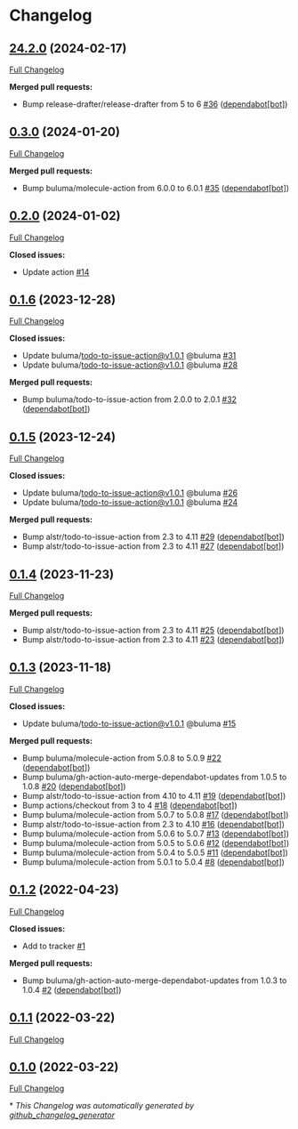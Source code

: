 # Changelog

## [24.2.0](https://github.com/buluma/ansible-role-apache/tree/24.2.0) (2024-02-17)

[Full Changelog](https://github.com/buluma/ansible-role-apache/compare/0.3.0...24.2.0)

**Merged pull requests:**

- Bump release-drafter/release-drafter from 5 to 6 [\#36](https://github.com/buluma/ansible-role-apache/pull/36) ([dependabot[bot]](https://github.com/apps/dependabot))

## [0.3.0](https://github.com/buluma/ansible-role-apache/tree/0.3.0) (2024-01-20)

[Full Changelog](https://github.com/buluma/ansible-role-apache/compare/0.2.0...0.3.0)

**Merged pull requests:**

- Bump buluma/molecule-action from 6.0.0 to 6.0.1 [\#35](https://github.com/buluma/ansible-role-apache/pull/35) ([dependabot[bot]](https://github.com/apps/dependabot))

## [0.2.0](https://github.com/buluma/ansible-role-apache/tree/0.2.0) (2024-01-02)

[Full Changelog](https://github.com/buluma/ansible-role-apache/compare/0.1.6...0.2.0)

**Closed issues:**

- Update action [\#14](https://github.com/buluma/ansible-role-apache/issues/14)

## [0.1.6](https://github.com/buluma/ansible-role-apache/tree/0.1.6) (2023-12-28)

[Full Changelog](https://github.com/buluma/ansible-role-apache/compare/0.1.5...0.1.6)

**Closed issues:**

- Update buluma/todo-to-issue-action@v1.0.1 @buluma [\#31](https://github.com/buluma/ansible-role-apache/issues/31)
- Update buluma/todo-to-issue-action@v1.0.1 @buluma [\#28](https://github.com/buluma/ansible-role-apache/issues/28)

**Merged pull requests:**

- Bump buluma/todo-to-issue-action from 2.0.0 to 2.0.1 [\#32](https://github.com/buluma/ansible-role-apache/pull/32) ([dependabot[bot]](https://github.com/apps/dependabot))

## [0.1.5](https://github.com/buluma/ansible-role-apache/tree/0.1.5) (2023-12-24)

[Full Changelog](https://github.com/buluma/ansible-role-apache/compare/0.1.4...0.1.5)

**Closed issues:**

- Update buluma/todo-to-issue-action@v1.0.1 @buluma [\#26](https://github.com/buluma/ansible-role-apache/issues/26)
- Update buluma/todo-to-issue-action@v1.0.1 @buluma [\#24](https://github.com/buluma/ansible-role-apache/issues/24)

**Merged pull requests:**

- Bump alstr/todo-to-issue-action from 2.3 to 4.11 [\#29](https://github.com/buluma/ansible-role-apache/pull/29) ([dependabot[bot]](https://github.com/apps/dependabot))
- Bump alstr/todo-to-issue-action from 2.3 to 4.11 [\#27](https://github.com/buluma/ansible-role-apache/pull/27) ([dependabot[bot]](https://github.com/apps/dependabot))

## [0.1.4](https://github.com/buluma/ansible-role-apache/tree/0.1.4) (2023-11-23)

[Full Changelog](https://github.com/buluma/ansible-role-apache/compare/0.1.3...0.1.4)

**Merged pull requests:**

- Bump alstr/todo-to-issue-action from 2.3 to 4.11 [\#25](https://github.com/buluma/ansible-role-apache/pull/25) ([dependabot[bot]](https://github.com/apps/dependabot))
- Bump alstr/todo-to-issue-action from 2.3 to 4.11 [\#23](https://github.com/buluma/ansible-role-apache/pull/23) ([dependabot[bot]](https://github.com/apps/dependabot))

## [0.1.3](https://github.com/buluma/ansible-role-apache/tree/0.1.3) (2023-11-18)

[Full Changelog](https://github.com/buluma/ansible-role-apache/compare/0.1.2...0.1.3)

**Closed issues:**

- Update buluma/todo-to-issue-action@v1.0.1 @buluma [\#15](https://github.com/buluma/ansible-role-apache/issues/15)

**Merged pull requests:**

- Bump buluma/molecule-action from 5.0.8 to 5.0.9 [\#22](https://github.com/buluma/ansible-role-apache/pull/22) ([dependabot[bot]](https://github.com/apps/dependabot))
- Bump buluma/gh-action-auto-merge-dependabot-updates from 1.0.5 to 1.0.8 [\#20](https://github.com/buluma/ansible-role-apache/pull/20) ([dependabot[bot]](https://github.com/apps/dependabot))
- Bump alstr/todo-to-issue-action from 4.10 to 4.11 [\#19](https://github.com/buluma/ansible-role-apache/pull/19) ([dependabot[bot]](https://github.com/apps/dependabot))
- Bump actions/checkout from 3 to 4 [\#18](https://github.com/buluma/ansible-role-apache/pull/18) ([dependabot[bot]](https://github.com/apps/dependabot))
- Bump buluma/molecule-action from 5.0.7 to 5.0.8 [\#17](https://github.com/buluma/ansible-role-apache/pull/17) ([dependabot[bot]](https://github.com/apps/dependabot))
- Bump alstr/todo-to-issue-action from 2.3 to 4.10 [\#16](https://github.com/buluma/ansible-role-apache/pull/16) ([dependabot[bot]](https://github.com/apps/dependabot))
- Bump buluma/molecule-action from 5.0.6 to 5.0.7 [\#13](https://github.com/buluma/ansible-role-apache/pull/13) ([dependabot[bot]](https://github.com/apps/dependabot))
- Bump buluma/molecule-action from 5.0.5 to 5.0.6 [\#12](https://github.com/buluma/ansible-role-apache/pull/12) ([dependabot[bot]](https://github.com/apps/dependabot))
- Bump buluma/molecule-action from 5.0.4 to 5.0.5 [\#11](https://github.com/buluma/ansible-role-apache/pull/11) ([dependabot[bot]](https://github.com/apps/dependabot))
- Bump buluma/molecule-action from 5.0.1 to 5.0.4 [\#8](https://github.com/buluma/ansible-role-apache/pull/8) ([dependabot[bot]](https://github.com/apps/dependabot))

## [0.1.2](https://github.com/buluma/ansible-role-apache/tree/0.1.2) (2022-04-23)

[Full Changelog](https://github.com/buluma/ansible-role-apache/compare/0.1.1...0.1.2)

**Closed issues:**

- Add to tracker [\#1](https://github.com/buluma/ansible-role-apache/issues/1)

**Merged pull requests:**

- Bump buluma/gh-action-auto-merge-dependabot-updates from 1.0.3 to 1.0.4 [\#2](https://github.com/buluma/ansible-role-apache/pull/2) ([dependabot[bot]](https://github.com/apps/dependabot))

## [0.1.1](https://github.com/buluma/ansible-role-apache/tree/0.1.1) (2022-03-22)

[Full Changelog](https://github.com/buluma/ansible-role-apache/compare/0.1.0...0.1.1)

## [0.1.0](https://github.com/buluma/ansible-role-apache/tree/0.1.0) (2022-03-22)

[Full Changelog](https://github.com/buluma/ansible-role-apache/compare/e365553491a0170f0da78b0fc4885439582ae157...0.1.0)



\* *This Changelog was automatically generated by [github_changelog_generator](https://github.com/github-changelog-generator/github-changelog-generator)*
